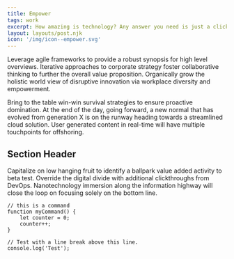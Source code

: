 ```yaml
---
title: Empower
tags: work
excerpt: How amazing is technology? Any answer you need is just a click or call away. Which is why everyone clicks on emails! Oh wait... no we actually hate emails. So how are we getting resources into the hands of employees who need it, when they want it? <strong>Empowering</strong> employees with resources will drive successful outcomes.
layout: layouts/post.njk
icon: '/img/icon--empower.svg'
---
```

Leverage agile frameworks to provide a robust synopsis for high level overviews. Iterative approaches to corporate strategy foster collaborative thinking to further the overall value proposition. Organically grow the holistic world view of disruptive innovation via workplace diversity and empowerment.

Bring to the table win-win survival strategies to ensure proactive domination. At the end of the day, going forward, a new normal that has evolved from generation X is on the runway heading towards a streamlined cloud solution. User generated content in real-time will have multiple touchpoints for offshoring.

## Section Header

Capitalize on low hanging fruit to identify a ballpark value added activity to beta test. Override the digital divide with additional clickthroughs from DevOps. Nanotechnology immersion along the information highway will close the loop on focusing solely on the bottom line.

``` text/2-3
// this is a command
function myCommand() {
	let counter = 0;
	counter++;
}

// Test with a line break above this line.
console.log('Test');
```
